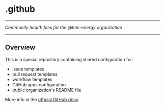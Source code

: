 # .github

---

*Community health files for the @tem-energy organization*

---

## Overview

This is a special repository containing shared configuration for:
- issue templates
- pull request templates
- workflow templates
- GitHub apps configuration
- public organization's README file

More info in the [official GitHub docs](https://docs.github.com/en/communities/setting-up-your-project-for-healthy-contributions/creating-a-default-community-health-file).